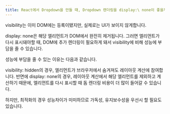 ```yaml
---
title: React에서 Dropdown을 만들 때, Dropdown 렌더링을 display:\ none이 좋을까? visibility:\ hidden이 좋을까?
---
```


visibility는 이미 DOM에는 등록이됐지만, 실제로는 UI가 보이지 않게합니다.

display: none은 해당 엘리먼트가 DOM에서 완전히 제거됩니다.
그러면 엘리먼트가 다시 표시돼야할 때, DOM에 추가 렌더링이 필요하게 돼서
visibility에 비해 성능에 부담을 줄 수 있습니다.

성능에 부담을 줄 수 있는 이유는 다음과 같습니다.

visibility: hidden의 경우, 엘리먼트가 브라우저에서 숨겨져도 레이아웃 계산에 참여합니다.
반면에 display: none의 경우, 레이아웃 계산에서 해당 엘리먼트를 제외하고 계산하기 때문에,
엘리먼트를 다시 표시할 때 돔 렌더링 비용이 더 많이 들어갈 수 있습니다.

하지만, 최적화의 경우 성능차이가 미미하므로 가독성, 유지보수성을 우선시 할 필요도 있습니다.
